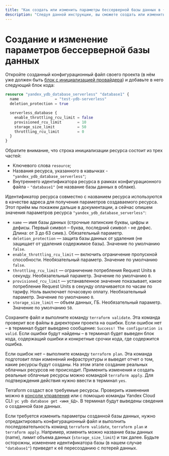 ```yaml
---
title: "Как создать или изменить параметры бессерверной базы данных в {{ ydb-full-name }}"
description: "Следуя данной инструкции, вы сможете создать или изменить параметры бессерверной базы данных."
---
```


# Создание и изменение параметров бессерверной базы данных

Откройте созданный конфигурационный файл своего проекта (в нём уже должен быть [блок с инициализацией провайдера](./configure.md)) и добавьте в него следующий блок кода:

```tf
resource "yandex_ydb_database_serverless" "database1" {
  name                = "test-ydb-serverless"
  deletion_protection = true

  serverless_database {
    enable_throttling_rcu_limit = false
    provisioned_rcu_limit       = 10
    storage_size_limit          = 50
    throttling_rcu_limit        = 0
  }
}
```

Обратите внимание, что строка инициализации ресурса состоит из трех частей: 
* Ключевого слова `resource`;
* Названия ресурса, указанного в кавычках - `"yandex_ydb_database_serverless"`;
* Внутреннего идентификатора ресурса в рамках конфигурационного файла - `"database1"` (не название базы данных в облаке).

Идентификатор ресурса совместно с названием ресурса используются в качестве адреса для получения параметров создаваемого ресурса. Этот приём мы покажем дальше в документации, а сейчас опишем значения параметров ресурса `"yandex_ydb_database_serverless"`:
* `name` — имя базы данных (строчные латинские буквы, цифры и дефисы. Первый символ – буква, последний символ - не дефис. Длина: от 3 до 63 симв.). Обязательный параметр. 
* `deletion_protection` — защита базы данных от удаления (не защищает от удаления содержимое базы). Значение по умолчанию `false`.
* `enable_throttling_rcu_limit` — включить ограничение пропускной способности. Необязательный параметр. Значение по умолчанию `false`.
* `throttling_rcu_limit` — ограничение потребления Request Units в секунду. Необязательный параметр. Значение по умолчанию `0`.
* `provisioned_rcu_limit` — устанавленное значение показывает, какое потребление Request Units в секунду оплачивается по часам по тарифу. Ноль выключает почасовую оплату. Необязательный параметр. Значение по умолчанию `0`.
* `storage_size_limit` — объем данных, ГБ. Необязательный параметр. Значение по умолчанию `50`.

Сохраните файл и выполните команду `terraform validate`. Эта команда проверит все файлы в директории проекта на ошибки. Если ошибок нет – в терминал будет выведено сообщение: `Success! The configuration is valid`. Если ошибки будут найдены – в терминал будет выведен блок кода, содержащий ошибки и конкретные срочки кода, где содержится ошибка. 

Если ошибок нет – выполните команду `terraform plan`. Эта команда подготовит план изменений инфраструктуры и выведет отчет о том, какие ресурсы будут созданы. На этом этапе создание реальных облачных ресурсов не происходит. Применить изменения и создать реальные облачные ресурсы можно командой `terraform apply`. Для подтверждения действия нужно ввести в терминал `yes`.

Terraform создаст все требуемые ресурсы. Проверить изменения можно в [консоли управления](https://console.cloud.yandex.ru/) или с помощью команды Yandex Cloud CLI: `yc ydb database get <имя_БД>`. В терминал будут выведены сведения о созданной базе данных.

Если требуется изменить параметры созданной базы данных, нужно отредактировать конфигурационный файл и выполнить последовательность команд `terraform validate`, `terraform plan` и `terraform apply`. Например, изменить можно название базы данных (name), лимит объема данных (`storage_size_limit`) и так далее. Будьте осторожны, изменение идентификатора базы (в нашем случае `"database1"`) приведет к её пересозданию с потерей данных.